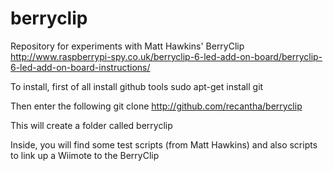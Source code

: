 berryclip
=========

Repository for experiments with Matt Hawkins' BerryClip
http://www.raspberrypi-spy.co.uk/berryclip-6-led-add-on-board/berryclip-6-led-add-on-board-instructions/

To install, first of all install github tools
	sudo apt-get install git

Then enter the following
	git clone http://github.com/recantha/berryclip

This will create a folder called berryclip

Inside, you will find some test scripts (from Matt Hawkins) and also scripts to link up a Wiimote to the BerryClip
